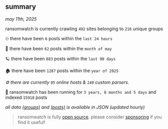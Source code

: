 
## summary
_may 11th, 2025_

ransomwatch is currently crawling `492` sites belonging to `216` unique groups

⏲ there have been `6` posts within the `last 24 hours`

🦈 there have been `62` posts within the `month of may`

🪐 there have been `883` posts within the `last 90 days`

🏚 there have been `1287` posts within the `year of 2025`

_⚙️ there are currently `95` online hosts & `140` custom parsers._

🦕 ransomwatch has been running for `3 years, 8 months and 5 days` and indexed `15918` posts

_all data  [(groups)](http://ransomwhat.telemetry.ltd/groups) and [(posts)](http://ransomwhat.telemetry.ltd/posts) is available in JSON (updated hourly)_

> ransomwatch is fully [open source](https://github.com/joshhighet/ransomwatch#ransomwatch--). please consider [sponsoring](https://github.com/sponsors/joshhighet) if you find it useful!
